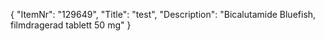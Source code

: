 {
  "ItemNr": "129649",
  "Title": "test",
  "Description": "Bicalutamide Bluefish, filmdragerad tablett 50 mg"
}